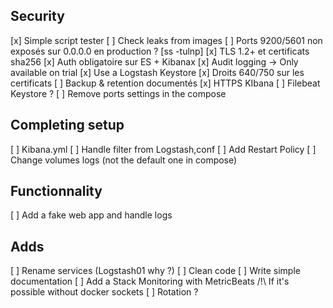 ## Security

[x] Simple script tester
[ ] Check leaks from images
[ ] Ports 9200/5601 non exposés sur 0.0.0.0 en production ? [ss -tulnp]
[x] TLS 1.2+ et certificats sha256
[x] Auth obligatoire sur ES + Kibanax
[x] Audit logging -> Only available on trial
[x] Use a Logstash Keystore
[x] Droits 640/750 sur les certificats
[ ] Backup & retention documentés
[x] HTTPS KIbana
[ ] Filebeat Keystore ?
[ ] Remove ports settings in the compose


## Completing setup
[ ] Kibana.yml
[ ] Handle filter from Logstash,conf
[ ] Add Restart Policy
[ ] Change volumes logs (not the default one in compose)

## Functionnality
[ ] Add a fake web app and handle logs


## Adds
[ ] Rename services (Logstash01 why ?)
[ ] Clean code
[ ] Write simple documentation
[ ] Add a Stack Monitoring with MetricBeats /!\ If it's possible without docker sockets
[ ] Rotation ?
